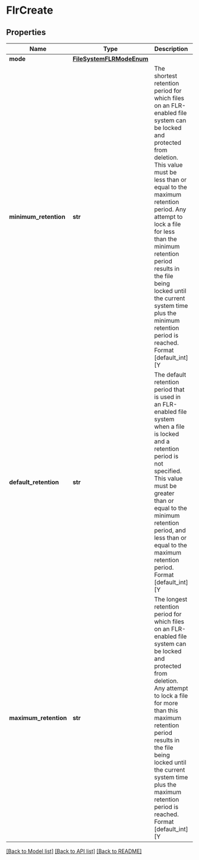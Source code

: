 # FlrCreate

## Properties
Name | Type | Description | Notes
------------ | ------------- | ------------- | -------------
**mode** | [**FileSystemFLRModeEnum**](FileSystemFLRModeEnum.md) |  | [optional] 
**minimum_retention** | **str** | The shortest retention period for which files on an FLR-enabled file system can be locked and protected from deletion. This value must be less than or equal to the maximum retention period. Any attempt to lock a file for less than the minimum retention period results in the file being locked until the current system time plus the minimum retention period is reached. Format [default_int][Y|M|D] (example 5Y for 5 years). Specify Y for years, M for months, D for days, or the keyword infinite. Setting infinite means that the files can never be deleted. This attribute should be set only for FLR enabled filesystems.  | [optional] [default to '1D']
**default_retention** | **str** | The default retention period that is used in an FLR-enabled file system when a file is locked and a retention period is not specified. This value must be greater than or equal to the minimum retention period, and less than or equal to the maximum retention period. Format [default_int][Y|M|D] (example 5Y for 5 years). Specify Y for years, M for months, D for days, or infinite. The default value for the default retention period is infinite for Enterprise FLR mode, and 1 year for Compliance FLR mode. This attribute should be set only for FLR enabled filesystems.  | [optional] 
**maximum_retention** | **str** | The longest retention period for which files on an FLR-enabled file system can be locked and protected from deletion. Any attempt to lock a file for more than this maximum retention period results in the file being locked until the current system time plus the maximum retention period is reached. Format [default_int][Y|M|D] (example 5Y for 5 years). Specify Y for years, M for months, D for days, or infinite. Setting infinite means that the files can never be deleted. This attribute should be set only for FLR enabled filesystems.  | [optional] [default to 'infinite']

[[Back to Model list]](../README.md#documentation-for-models) [[Back to API list]](../README.md#documentation-for-api-endpoints) [[Back to README]](../README.md)


